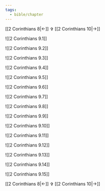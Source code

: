 ```yaml
---
tags:
  - bible/chapter
---
```

[[2 Corinthians 8|<-]] ✞ [[2 Corinthians 10|->]]

![[2 Corinthians 9.1]]

![[2 Corinthians 9.2]]

![[2 Corinthians 9.3]]

![[2 Corinthians 9.4]]

![[2 Corinthians 9.5]]

![[2 Corinthians 9.6]]

![[2 Corinthians 9.7]]

![[2 Corinthians 9.8]]

![[2 Corinthians 9.9]]

![[2 Corinthians 9.10]]

![[2 Corinthians 9.11]]

![[2 Corinthians 9.12]]

![[2 Corinthians 9.13]]

![[2 Corinthians 9.14]]

![[2 Corinthians 9.15]]

[[2 Corinthians 8|<-]] ✞ [[2 Corinthians 10|->]]